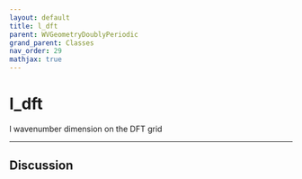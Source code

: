 ```yaml
---
layout: default
title: l_dft
parent: WVGeometryDoublyPeriodic
grand_parent: Classes
nav_order: 29
mathjax: true
---
```


#  l_dft

l wavenumber dimension on the DFT grid


---

## Discussion

  
